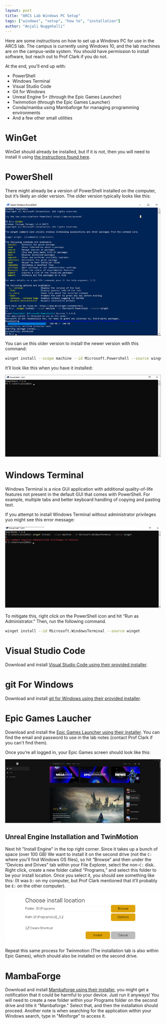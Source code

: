 ```yaml
---
layout: post
title: "ARCS Lab Windows PC Setup"
tags: ["windows", "setup", "how to", "installation"]
author: "Anjali Nuggehalli"
---
```


Here are some instructions on how to set up a Windows PC for use in the ARCS lab. The campus is currently using Windows 10, and the lab machines are on the campus-wide system. You should have permission to install software, but reach out to Prof Clark if you do not.

At the end, you'll end up with:

- PowerShell
- Windows Terminal
- Visual Studio Code
- Git for Windows
- Unreal Engine 5+ (through the Epic Games Launcher)
- Twinmotion (through the Epic Games Launcher)
- Conda/mamba using Mambaforge for managing programming environments
- And a few other small utilities

# WinGet

WinGet should already be installed, but if it is not, then you will need to install it using [the instructions found here](https://github.com/microsoft/winget-cli).

# PowerShell

There might already be a version of PowerShell installed on the computer, but it’s likely an older version. The older version typically looks like this:

![Older version of Powershell](/assets/2023-05-24-windows-setup/powershellOLD.png)

You can ue this older version to install the newer version with this command:

~~~bash
winget install --scope machine --id Microsoft.Powershell --source winget
~~~

It’ll look like this when you have it installed:

![Newer version of PowerShell](/assets/2023-05-24-windows-setup/powershellNEW.png)

# Windows Terminal

Windows Terminal is a nice GUI application with additional quality-of-life features not present in the default GUI that comes with PowerShell. For example, multiple tabs and better keyboard handling of copying and pasting text.

If you attempt to install Windows Terminal without administrator privileges yuo might see this error message:

![Error Message in installing Windows Terminal](/assets/2023-05-24-windows-setup/errormessage.png)

To mitigate this, right click on the PowerShell icon and hit “Run as Administrator.” Then, run the following command.

~~~bash
winget install --id Microsoft.WindowsTerminal --source winget
~~~

# Visual Studio Code

Download and install [Visual Studio Code using their provided installer](https://code.visualstudio.com/download).

# git For Windows

Download and install [git for Windows using their provided installer](https://gitforwindows.org/).

# Epic Games Laucher

Download and install the [Epic Games Launcher using their installer](https://store.epicgames.com/en-US/download). You can find the email and password to use in the lab notes (contact Prof Clark if you can't find them).

Once you’re all logged in, your Epic Games screen should look like this:

![Epic Games Launcher](/assets/2023-05-24-windows-setup/epicgames.png)

## Unreal Engine Installation and TwinMotion

Next hit "Install Engine" in the top right corner. Since it takes up a bunch of space (over 100 GB) We want to install it on the second drive (not the `C:` where you'll find Windows OS files), so hit “Browse” and then under the “Devices and Drives” tab within your File Explorer, select the non-`C:` disk. Right click, create a new folder called “Programs,” and select this folder to be your install location. Once you select it, you should see something like this: (It was `D:` on my computer, but Prof Clark mentioned that it’ll probably be `E:` on the other computer).

![Installing Unreal Engine](/assets/2023-05-24-windows-setup/unrealengine.png)

Repeat this same process for Twinmotion (The installation tab is also within Epic Games), which should also be installed on the second drive.

# MambaForge

Download and install [Mambaforge using their installer](https://github.com/conda-forge/miniforge#Mambaforge), you might get a notification that it could be harmful to your device. Just run it anyways! You will need to create a new folder within your Programs folder on the second drive and title it "Mambaforge." Select that, and then the installation should proceed. Another note is when searching for the application within your Windows search, type in "Miniforge" to access it.
